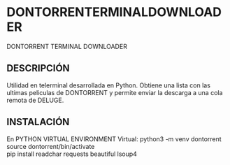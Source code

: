 # DONTORRENTERMINALDOWNLOADER

DONTORRENT TERMINAL DOWNLOADER


DESCRIPCIÓN
------------

Utilidad en telerminal desarrollada en Python.   Obtiene una lista con las ultimas peliculas de DONTORRENT y permite enviar la descarga a una cola remota de DELUGE.

INSTALACIÓN
------------

En PYTHON VIRTUAL ENVIRONMENT Virtual:
python3 -m venv dontorrent
source  dontorrent/bin/activate  
pip install readchar requests beautiful lsoup4




